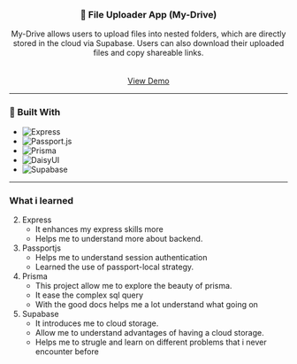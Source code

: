 <!-- PROJECT LOGO -->
<br />
<div align="center">
  <h3 align="center">📁 File Uploader App (My-Drive)</h3>

  <p align="center">
    My-Drive allows users to upload files into nested folders, which are directly stored in the cloud via Supabase. 
    Users can also download their uploaded files and copy shareable links.
    <br /><br />
    <br />
    <a href="https://file-uploader-production-0f9c.up.railway.app/">View Demo</a>
  </p>
</div>

---

### 🚀 Built With

- ![Express](https://img.shields.io/badge/EXPRESS-000000?style=for-the-badge&logo=express&logoColor=white)
- ![Passport.js](https://img.shields.io/badge/PASSPORT.JS-34D058?style=for-the-badge&logoColor=white)
- ![Prisma](https://img.shields.io/badge/PRISMA-2D3748?style=for-the-badge&logo=prisma&logoColor=white)
- ![DaisyUI](https://img.shields.io/badge/DAISYUI-5A0FC8?style=for-the-badge)
- ![Supabase](https://img.shields.io/badge/SUPABASE-3ECF8E?style=for-the-badge&logo=supabase&logoColor=white)

---

### What i learned
2. Express
   - It enhances my express skills more
   - Helps me to understand more about backend.
2. Passportjs
   - Helps me to understand session authentication
   - Learned the use of passport-local strategy.
4. Prisma
   - This project allow me to explore the beauty of prisma.
   - It ease the complex sql query
   - With the good docs helps me a lot understand what going on
5. Supabase
   - It introduces me to cloud storage.
   - Allow me to understand advantages of having a cloud storage.
   - Helps me to strugle and learn on different problems that i never encounter before
  
